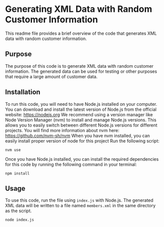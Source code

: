 # Generating XML Data with Random Customer Information
This readme file provides a brief overview of the code that generates XML data with random customer information.

## Purpose
The purpose of this code is to generate XML data with random customer information. The generated data can be used for testing or other purposes that require a large amount of customer data.

## Installation
To run this code, you will need to have Node.js installed on your computer. 
You can download and install the latest version of Node.js from the official website: https://nodejs.org 
We recommend using a version manager like Node Version Manager (nvm) to install and manage Node.js versions. 
This allows you to easily switch between different Node.js versions for different projects. 
You will find more information about nvm here: https://github.com/nvm-sh/nvm
When you have nvm installed, you can easily install proper version of node for this project
Run the following script:
```
nvm use
```

Once you have Node.js installed, you can install the required dependencies for this code by running the following command in your terminal:

```
npm install
```

## Usage
To use this code, run the file using `index.js` with Node.js. The generated XML data will be written to a file named `members.xml` in the same directory as the script.

```
node index.js
```
